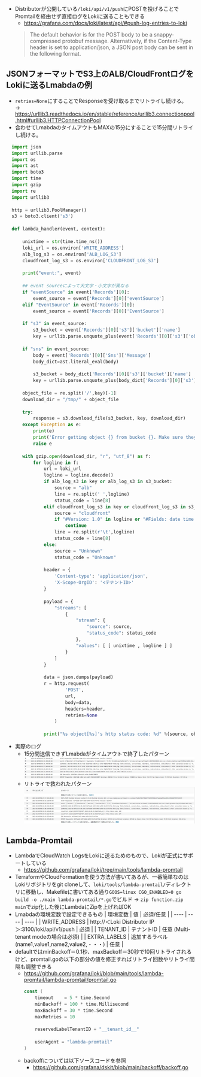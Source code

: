 - Distributorが公開している`/loki/api/v1/push`にPOSTを投げることでPromtailを経由せず直接ログをLokiに送ることもできる
  - https://grafana.com/docs/loki/latest/api/#push-log-entries-to-loki
  > The default behavior is for the POST body to be a snappy-compressed protobuf message. Alternatively, if the Content-Type header is set to application/json, a JSON post body can be sent in the following format.
## JSONフォーマットでS3上のALB/CloudFrontログをLokiに送るLmabdaの例  
- `retries=None`にすることでResponseを受け取るまでリトライし続ける。  
  → https://urllib3.readthedocs.io/en/stable/reference/urllib3.connectionpool.html#urllib3.HTTPConnectionPool  
- 合わせてLmabdaのタイムアウトもMAXの15分にすることで15分間リトライし続ける。 
~~~python
  import json
  import urllib.parse
  import os
  import ast
  import boto3
  import time
  import gzip
  import re
  import urllib3
    
  http = urllib3.PoolManager()
  s3 = boto3.client('s3')
    
  def lambda_handler(event, context):
    
      unixtime = str(time.time_ns())
      loki_url = os.environ['WRITE_ADDRESS']
      alb_log_s3 = os.environ['ALB_LOG_S3']
      cloudfront_log_s3 = os.environ['CLOUDFRONT_LOG_S3']
    
      print("event:", event)
    
      ## event sourceによって大文字・小文字が異なる
      if "eventSource" in event['Records'][0]:
          event_source = event['Records'][0]['eventSource']
      elif "EventSource" in event['Records'][0]:
          event_source = event['Records'][0]['EventSource']
    
      if "s3" in event_source:
          s3_bucket = event['Records'][0]['s3']['bucket']['name']
          key = urllib.parse.unquote_plus(event['Records'][0]['s3']['object']['key'], encoding='utf-8')
    
      if "sns" in event_source:
          body = event['Records'][0]['Sns']['Message']
          body_dict=ast.literal_eval(body)
        
          s3_bucket = body_dict['Records'][0]['s3']['bucket']['name']
          key = urllib.parse.unquote_plus(body_dict['Records'][0]['s3']['object']['key'], encoding='utf-8')
    
      object_file = re.split('/',key)[-1]
      download_dir = "/tmp/" + object_file
        
      try:
          response = s3.download_file(s3_bucket, key, download_dir)
      except Exception as e:
          print(e)
          print('Error getting object {} from bucket {}. Make sure they exist and your bucket is in the same region as this function.'.format(key, s3_bucket))
          raise e
    
      with gzip.open(download_dir, "r", "utf_8") as f:
          for logline in f:
              url = loki_url
              logline = logline.decode()
              if alb_log_s3 in key or alb_log_s3 in s3_bucket:
                  source = "alb"
                  line = re.split(' ',logline)
                  status_code = line[8]
              elif cloudfront_log_s3 in key or cloudfront_log_s3 in s3_bucket:
                  source = "cloudfront"
                  if "#Version: 1.0" in logline or "#Fields: date time x-edge-location" in logline:
                      continue
                  line = re.split(r'\t',logline)
                  status_code = line[8]
              else:
                  source = "Unknown"
                  status_code = "Unknown"
   
              header = {
                  'Content-type': 'application/json',
                  'X-Scope-OrgID': '<テナントID>'
              }
    
              payload = {
                  "streams": [
                      {
                          "stream": {
                              "source": source,
                              "status_code": status_code
                          },
                          "values": [ [ unixtime , logline ] ]
                      }
                  ]
              }
    
              data = json.dumps(payload)
              r = http.request(
                      'POST',
                      url,
                      body=data,
                      headers=header,
                      retries=None
                  )              
   
              print("%s object[%s]'s http status code: %d" %(source, object_file, r.status))
~~~
- 実際のログ
  - 15分間送信できずLmabdaがタイムアウトで終了したパターン
    ![](image/timeout.jpg)
  - リトライで救われたパターン
    ![](image/saved_by_retry.jpg)

## Lambda-Promtail
- LambdaでCloudWatch LogsをLokiに送るためのもので、Lokiが正式にサポートしている
  - https://github.com/grafana/loki/tree/main/tools/lambda-promtail
- TerraformやCloudFormationを使う方法が書いてあるが、一番簡単なのはLokiリポジトリをgit cloneして、`loki/tools/lambda-promtail/`ディレクトリに移動し、Makefileに書いてある通り`GOOS=linux CGO_ENABLED=0 go build -o ./main lambda-promtail/*.go`でビルド → `zip function.zip main`でzip化した後にLambdaにZipを上げればOK
- Lmabdaの環境変数で設定できるもの
  | 環境変数 | 値 | 必須/任意 |
  | ---- | ---- | ---- |
  | WRITE_ADDRESS | http://＜Loki Distributor IP＞:3100/loki/api/v1/push | 必須 |
  | TENANT_ID | テナントID | 任意 (Multi-tenant modeの場合は必須) |
  | EXTRA_LABELS | 追加するラベル(name1,value1,name2,value2,・・・) | 任意 |
- defaultではminBackoff＝0.1秒、maxBackoff＝30秒で10回リトライされるけど、promtail.goの以下の部分の値を修正すればリトライ回数やリトライ間隔も調整できる
  - https://github.com/grafana/loki/blob/main/tools/lambda-promtail/lambda-promtail/promtail.go
    ~~~go
    const (
        timeout    = 5 * time.Second
        minBackoff = 100 * time.Millisecond
        maxBackoff = 30 * time.Second
        maxRetries = 10

        reservedLabelTenantID = "__tenant_id__"

        userAgent = "lambda-promtail"
    )
    ~~~
  - backoffについては以下ソースコードを参照
    - https://github.com/grafana/dskit/blob/main/backoff/backoff.go